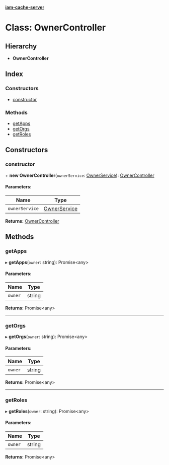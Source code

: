 **[iam-cache-server](../README.md)**

# Class: OwnerController

## Hierarchy

* **OwnerController**

## Index

### Constructors

* [constructor](ownercontroller.md#constructor)

### Methods

* [getApps](ownercontroller.md#getapps)
* [getOrgs](ownercontroller.md#getorgs)
* [getRoles](ownercontroller.md#getroles)

## Constructors

### constructor

\+ **new OwnerController**(`ownerService`: [OwnerService](ownerservice.md)): [OwnerController](ownercontroller.md)

#### Parameters:

Name | Type |
------ | ------ |
`ownerService` | [OwnerService](ownerservice.md) |

**Returns:** [OwnerController](ownercontroller.md)

## Methods

### getApps

▸ **getApps**(`owner`: string): Promise<any\>

#### Parameters:

Name | Type |
------ | ------ |
`owner` | string |

**Returns:** Promise<any\>

___

### getOrgs

▸ **getOrgs**(`owner`: string): Promise<any\>

#### Parameters:

Name | Type |
------ | ------ |
`owner` | string |

**Returns:** Promise<any\>

___

### getRoles

▸ **getRoles**(`owner`: string): Promise<any\>

#### Parameters:

Name | Type |
------ | ------ |
`owner` | string |

**Returns:** Promise<any\>

